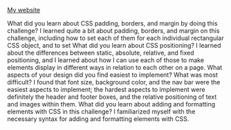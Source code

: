 [My website](http://drucee.github.io/)

What did you learn about CSS padding, borders, and margin by doing this challenge?
	I learned quite a bit about padding, borders, and margin on this challenge, including how to set each of them for each individual rectangular CSS object, and to set 
What did you learn about CSS positioning? I learned about the differences between static, absolute, relative, and fixed positioning, and I learned about how I can use each of those to make elements display in different ways in relation to each other on a page.
What aspects of your design did you find easiest to implement? What was most difficult? I found that font size, background color, and the nav bar were the easiest aspects to implement; the hardest aspects to implement were definitely the header and footer boxes, and the relative positioning of text and images within them.
What did you learn about adding and formatting elements with CSS in this challenge? I familiarized myself with the necessary syntax for adding and formatting elements with CSS.